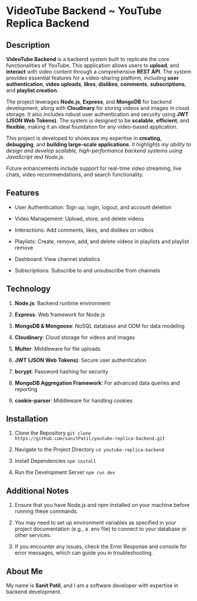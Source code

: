 # VideoTube Backend ~ YouTube Replica Backend

## Description

**VideoTube Backend** is a backend system built to replicate the core functionalities of YouTube. This application allows users to **upload**, and **interact** with video content through a comprehensive **REST API**. The system provides essential features for a video-sharing platform, including **user authentication**, **video uploads**, **likes**, **dislikes**, **comments**, **subscriptions**, and **playlist creation**.

The project leverages **Node.js**, **Express**, and **MongoDB** for backend development, along with **Cloudinary** for storing videos and images in cloud storage. It also includes robust user authentication and security using **JWT** **(JSON Web Tokens)**. The system is designed to be **scalable**, **efficient**, and **flexible**, making it an ideal foundation for any video-based application.

This project is developed to showcase my expertise in **creating**, **debugging**, and **building large-scale applications**. _It highlights my ability to design and develop scalable, high-performance backend systems using JavaScript and Node.js_.

Future enhancements include support for real-time video streaming, live chats, video recommendations, and search functionality.

## Features

- User Authentication: Sign up, login, logout, and account deletion

- Video Management: Upload, store, and delete videos
- Interactions: Add comments, likes, and dislikes on videos
- Playlists: Create, remove, add, and delete videos in playlists and playlist remove
- Dashboard: View channel statistics
- Subscriptions: Subscribe to and unsubscribe from channels

## Technology

1. **Node.js**: Backend runtime environment

2. **Express**: Web framework for Node.js
3. **MongoDB & Mongoose**: NoSQL database and ODM for data modeling
4. **Cloudinary**: Cloud storage for videos and images
5. **Multer**: Middleware for file uploads
6. **JWT (JSON Web Tokens)**: Secure user authentication
7. **bcrypt**: Password hashing for security
8. **MongoDB Aggregation Framework**: For advanced data queries and reporting
9. **cookie-parser**: Middleware for handling cookies

## Installation

1. Clone the Repository
   `git clone https://github.com/sanitPatil/youtube-replica-backend.git`
2. Navigate to the Project Directory
   `cd youtube-replica-backend`

3. Install Dependencies `npm install`

4. Run the Development Server `npm run dev`

## Additional Notes

1. Ensure that you have Node.js and npm installed on your machine before running these commands.

2. You may need to set up environment variables as specified in your project documentation (e.g., a .env file) to connect to your database or other services.

3. If you encounter any issues, check the Error Response and console for error messages, which can guide you in troubleshooting.

## About Me

My name is **Sanit Patil**, and I am a software developer with expertise in backend development.
